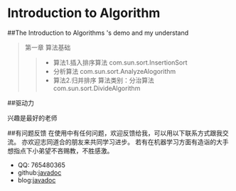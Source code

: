 # Introduction to Algorithm
##The Introduction to Algorithms 's demo and my understand

> 第一章 算法基础
>>* 算法1.插入排序算法 com.sun.sort.InsertionSort
>>* 分析算法 com.sun.sort.AnalyzeAlogorithm
>>* 算法2.归并排序 算法类别：分治算法 com.sun.sort.DivideAlgorithm

##驱动力

兴趣是最好的老师

##有问题反馈
在使用中有任何问题，欢迎反馈给我，可以用以下联系方式跟我交流。
亦欢迎志同道合的朋友来共同学习进步。
若有在机器学习方面有造诣的大手想指点下小弟望不吝赐教，不胜感激。

* QQ: 765480365
* github:[javadoc](http://github.com/javadoc)
* blog:[javadoc](http://javadoc.github.io)